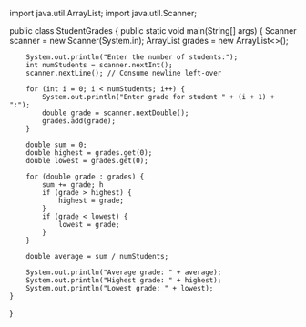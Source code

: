 import java.util.ArrayList;
import java.util.Scanner;

public class StudentGrades {
    public static void main(String[] args) {
        Scanner scanner = new Scanner(System.in);
        ArrayList<Double> grades = new ArrayList<>();

        System.out.println("Enter the number of students:");
        int numStudents = scanner.nextInt();
        scanner.nextLine(); // Consume newline left-over

        for (int i = 0; i < numStudents; i++) {
            System.out.println("Enter grade for student " + (i + 1) + ":");
            double grade = scanner.nextDouble();
            grades.add(grade);
        }

        double sum = 0;
        double highest = grades.get(0);
        double lowest = grades.get(0);

        for (double grade : grades) {
            sum += grade; h 
            if (grade > highest) {
                highest = grade;
            }
            if (grade < lowest) {
                lowest = grade;
            }
        }

        double average = sum / numStudents;

        System.out.println("Average grade: " + average);
        System.out.println("Highest grade: " + highest);
        System.out.println("Lowest grade: " + lowest);
    }
}
